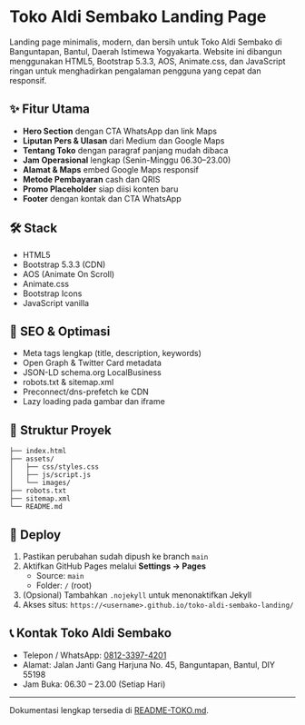 # Toko Aldi Sembako Landing Page

Landing page minimalis, modern, dan bersih untuk Toko Aldi Sembako di Banguntapan, Bantul, Daerah Istimewa Yogyakarta. Website ini dibangun menggunakan HTML5, Bootstrap 5.3.3, AOS, Animate.css, dan JavaScript ringan untuk menghadirkan pengalaman pengguna yang cepat dan responsif.

## ✨ Fitur Utama

- **Hero Section** dengan CTA WhatsApp dan link Maps
- **Liputan Pers & Ulasan** dari Medium dan Google Maps
- **Tentang Toko** dengan paragraf panjang mudah dibaca
- **Jam Operasional** lengkap (Senin-Minggu 06.30–23.00)
- **Alamat & Maps** embed Google Maps responsif
- **Metode Pembayaran** cash dan QRIS
- **Promo Placeholder** siap diisi konten baru
- **Footer** dengan kontak dan CTA WhatsApp

## 🛠️ Stack

- HTML5
- Bootstrap 5.3.3 (CDN)
- AOS (Animate On Scroll)
- Animate.css
- Bootstrap Icons
- JavaScript vanilla

## 🔎 SEO & Optimasi

- Meta tags lengkap (title, description, keywords)
- Open Graph & Twitter Card metadata
- JSON-LD schema.org LocalBusiness
- robots.txt & sitemap.xml
- Preconnect/dns-prefetch ke CDN
- Lazy loading pada gambar dan iframe

## 📂 Struktur Proyek

```
├── index.html
├── assets/
│   ├── css/styles.css
│   ├── js/script.js
│   └── images/
├── robots.txt
├── sitemap.xml
└── README.md
```

## 🚀 Deploy

1. Pastikan perubahan sudah dipush ke branch `main`
2. Aktifkan GitHub Pages melalui **Settings → Pages**
   - Source: `main`
   - Folder: `/` (root)
3. (Opsional) Tambahkan `.nojekyll` untuk menonaktifkan Jekyll
4. Akses situs: `https://<username>.github.io/toko-aldi-sembako-landing/`

## 📞 Kontak Toko Aldi Sembako

- Telepon / WhatsApp: [0812-3397-4201](https://wa.me/6281233974201)
- Alamat: Jalan Janti Gang Harjuna No. 45, Banguntapan, Bantul, DIY 55198
- Jam Buka: 06.30 – 23.00 (Setiap Hari)

---

Dokumentasi lengkap tersedia di [README-TOKO.md](./README-TOKO.md).
